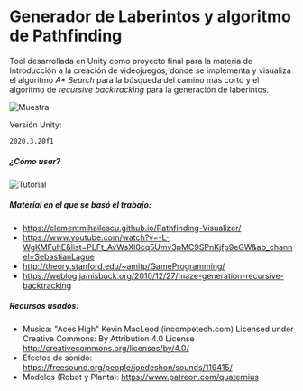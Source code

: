 # Generador de Laberintos y algoritmo de Pathfinding

Tool desarrollada en Unity como proyecto final para la materia de Introducción a la creación de videojuegos, donde se implementa y visualiza el algoritmo _A* Search_ para la búsqueda del camino más corto y el algoritmo de _recursive backtracking_ para la generación de laberintos. 

![Muestra](https://github.com/karenrivgi/unal-intro-games-pathfinding/blob/main/ImagenesRepo/Maze%20%26%20Pathfinding.png)

Versión Unity:
```sh
2020.3.20f1
```
##### ¿Cómo usar?

![Tutorial](https://github.com/karenrivgi/unal-intro-games-pathfinding/blob/main/ImagenesRepo/Tuto.png)

##### Material en el que se basó el trabajo:

-  https://clementmihailescu.github.io/Pathfinding-Visualizer/
-  https://www.youtube.com/watch?v=-L-WgKMFuhE&list=PLFt_AvWsXl0cq5Umv3pMC9SPnKjfp9eGW&ab_channel=SebastianLague
-  http://theory.stanford.edu/~amitp/GameProgramming/
-  https://weblog.jamisbuck.org/2010/12/27/maze-generation-recursive-backtracking

##### Recursos usados:
- Musica: "Aces High" Kevin MacLeod (incompetech.com) Licensed under Creative Commons: By Attribution 4.0 License http://creativecommons.org/licenses/by/4.0/
- Efectos de sonido: https://freesound.org/people/joedeshon/sounds/119415/
- Modelos (Robot y Planta): https://www.patreon.com/quaternius
